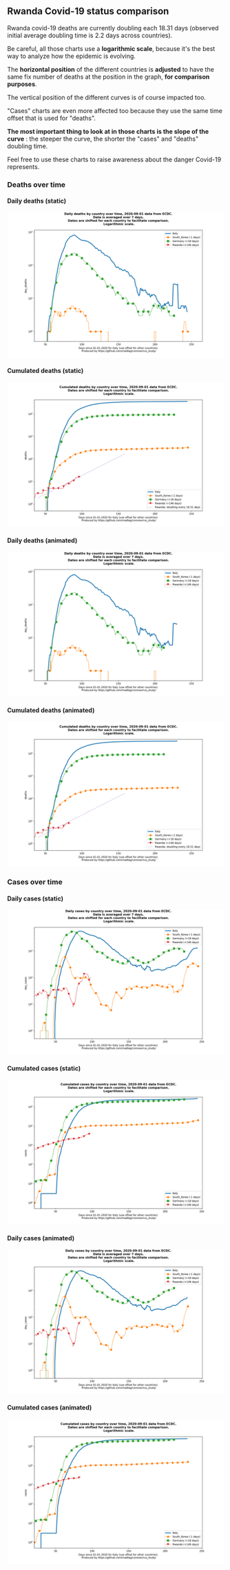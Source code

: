 ## Rwanda Covid-19 status comparison 

Rwanda covid-19 deaths are currently doubling each 18.31 days (observed initial average doubling time is 2.2 days across countries).



Be careful, all those charts use a **logarithmic scale**, because it's the best way to analyze how the epidemic is evolving.
 
The **horizontal position** of the different countries is **adjusted** to have the same fix number of deaths at the position in the graph, **for comparison purposes**.

The vertical position of the different curves is of course impacted too.

"Cases" charts are even more affected too because they use the same time offset that is used for "deaths".

**The most important thing to look at in those charts is the slope of the curve** : the steeper the curve, the shorter the "cases" and "deaths" doubling time.

Feel free to use these charts to raise awareness about the danger Covid-19 represents. 


 
### Deaths over time
 
#### Daily deaths (static)
![Rwanda covid-19 daily deaths static chart](https://raw.githubusercontent.com/madlag/coronavirus_study/master/notebooks/graphs/2020-09-01/countries/Rwanda/2020-09-01_Rwanda_day_deaths.png "Rwanda covid-19 day_deaths static chart")   
 
#### Cumulated deaths (static)
![Rwanda covid-19 cumulated deaths static chart](https://raw.githubusercontent.com/madlag/coronavirus_study/master/notebooks/graphs/2020-09-01/countries/Rwanda/2020-09-01_Rwanda_deaths.png "Rwanda covid-19 deaths static chart")   
 
#### Daily deaths (animated)
![Rwanda covid-19 daily deaths animated chart](https://raw.githubusercontent.com/madlag/coronavirus_study/master/notebooks/graphs/2020-09-01/countries/Rwanda/2020-09-01_Rwanda_day_deaths.gif "Rwanda covid-19 day_deaths animated chart")   
 
#### Cumulated deaths (animated)
![Rwanda covid-19 cumulated deaths animated chart](https://raw.githubusercontent.com/madlag/coronavirus_study/master/notebooks/graphs/2020-09-01/countries/Rwanda/2020-09-01_Rwanda_deaths.gif "Rwanda covid-19 deaths animated chart")   

 
### Cases over time
 
#### Daily cases (static)
![Rwanda covid-19 daily cases static chart](https://raw.githubusercontent.com/madlag/coronavirus_study/master/notebooks/graphs/2020-09-01/countries/Rwanda/2020-09-01_Rwanda_day_cases.png "Rwanda covid-19 day_cases static chart")   
 
#### Cumulated cases (static)
![Rwanda covid-19 cumulated cases static chart](https://raw.githubusercontent.com/madlag/coronavirus_study/master/notebooks/graphs/2020-09-01/countries/Rwanda/2020-09-01_Rwanda_cases.png "Rwanda covid-19 cases static chart")   
 
#### Daily cases (animated)
![Rwanda covid-19 daily cases animated chart](https://raw.githubusercontent.com/madlag/coronavirus_study/master/notebooks/graphs/2020-09-01/countries/Rwanda/2020-09-01_Rwanda_day_cases.gif "Rwanda covid-19 day_cases animated chart")   
 
#### Cumulated cases (animated)
![Rwanda covid-19 cumulated cases animated chart](https://raw.githubusercontent.com/madlag/coronavirus_study/master/notebooks/graphs/2020-09-01/countries/Rwanda/2020-09-01_Rwanda_cases.gif "Rwanda covid-19 cases animated chart")   

